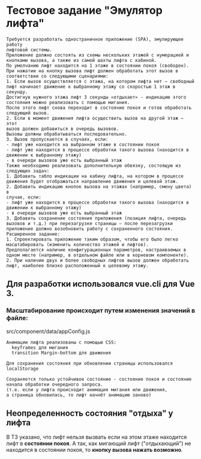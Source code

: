 # Тестовое задание "Эмулятор лифта"
```
Требуется разработать одностраничное приложение (SPA), эмулирующее работу
лифтовой системы.
Приложение должно состоять из схемы нескольких этажей с нумерацией и
кнопками вызова, а также из самой шахты лифта с кабиной.
По умолчанию лифт находится на 1 этаже в состоянии покоя (свободен).
При нажатии на кнопку вызова лифт должен обработать этот вызов в
соответствии со следующими сценариями:
1. Если вызов осуществляется с этажа, на котором лифта нет – свободный
лифт начинает движение к выбранному этажу со скоростью 1 этаж в
секунду.
Достигнув нужного этажа лифт 3 секунды «отдыхает» - индикацию этого
состояния можно реализовать с помощью мигания.
После этого лифт снова переходит в состояние покоя и готов обработать
следующий вызов.
2. Если в момент движения лифта осуществить вызов на другой этаж – этот
вызов должен добавиться в очередь вызовов.
Вызовы должны обрабатываться последовательно.
3. Вызов пропускается в случаях, если:
- лифт уже находится на выбранном этаже в состоянии покоя
- лифт уже находится в процессе обработки такого вызова (находится в
движении к выбранному этажу)
- в очереди вызовов уже есть выбранный этаж
Также необходимо реализовать дополнительную обвязку, состоящую из
следующих задач:
1. Добавить табло индикации на кабину лифта, на котором в процессе
движения будет отображаться направление движения и целевой этаж.
2. Добавить индикацию кнопок вызова на этажах (например, смену цвета) в
случае, если:
- лифт уже находится в процессе обработки такого вызова (находится в
движении к выбранному этажу)
- в очереди вызовов уже есть выбранный этаж
3. Добавить сохранение состояния приложения (позиция лифта, очередь
вызовов и т.д.) при перезагрузке страницы – после перезагрузки
приложение должно возобновить работу с сохраненного состояния.
Расширенное задание:
1. Спроектировать приложение таким образом, чтобы его было легко
масштабировать (изменить количество этажей и лифтов).
Предполагается наличие конфигурационных параметров, настраиваемых в
одном месте (например, в отдельном файле или в корневом компоненте).
2. При наличии двух и более свободных лифтов вызов должен обработать
лифт, наиболее близко расположенный к целевому этажу.
```
## Для разработки использовался vue.cli для Vue 3. 
### Масштабирование происходит путем изменения значений в файле:

src/component/data/appConfig.js

```
Анимации лифта реализованы с помощью CSS:
  keyframes для мигания
  transition Margin-bottom для движения
```

```
Для сохранения состояния при обновлении страницы использовался localStorage

Сохраняется только устойчивое состояние - состояние покоя и состояние 
начала обработки очередного запроса.
(т.е. если у лифта происходит анимация мигания или движения, 
а страница обновилась, то лифт начнёт анимацию заново)
 ```
## Неопределенность состояния "отдыха" у лифта
В ТЗ указано, что лифт нельзя вызвать если на этом этаже находится лифт в **состоянии покоя**.
А так, как мигающий лифт ("отдыхающий") не находится в состоянии покоя, то **кнопку вызова нажать возможно**.
 
